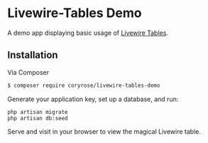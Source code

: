 # Livewire-Tables Demo

A demo app displaying basic usage of [Livewire Tables](https://github.com/coryrose1/livewire-tables).

## Installation
Via Composer

``` bash
$ composer require coryrose/livewire-tables-demo
```

Generate your application key, set up a database, and run:
```
php artisan migrate
php artisan db:seed
```

Serve and visit in your browser to view the magical Livewire table.
